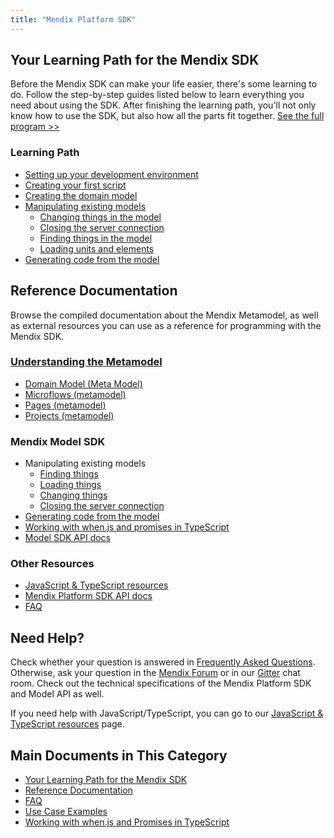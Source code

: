 ```yaml
---
title: "Mendix Platform SDK"
---
```

## Your Learning Path for the Mendix SDK

Before the Mendix SDK can make your life easier, there's some learning to do. Follow the step-by-step guides listed below to learn everything you need about using the SDK. After finishing the learning path, you'll not only know how to use the SDK, but also how all the parts fit together. [See the full program >>](your-learning-path-for-the-mendix-sdk)

### Learning Path

*   [Setting up your development environment](setting-up-your-development-environment)
*   [Creating your first script](creating-your-first-script)
*   [Creating the domain model](creating-the-domain-model)
*   [Manipulating existing models](manipulating-existing-models)
    *   [Changing things in the model](changing-things-in-the-model)
    *   [Closing the server connection](closing-the-server-connection)
    *   [Finding things in the model](finding-things-in-the-model)
    *   [Loading units and elements](loading-units-and-elements)
*   [Generating code from the model](generating-code-from-the-model)

## Reference Documentation

Browse the compiled documentation about the Mendix Metamodel, as well as external resources you can use as a reference for programming with the Mendix SDK.

### [Understanding the Metamodel](understanding-the-metamodel)

*   [Domain Model (Meta Model)](domain-model-metamodel)
*   [Microflows (metamodel)](microflows-metamodel)
*   [Pages (metamodel)](pages-metamodel)
*   [Projects (metamodel)](projects-metamodel)

### Mendix Model SDK

*   Manipulating existing models
    *   [Finding things](finding-things-in-the-model)
    *   [Loading things](loading-units-and-elements)
    *   [Changing things](changing-things-in-the-model)
    *   [Closing the server connection](closing-the-server-connection)
*   [Generating code from the model](generating-code-from-the-model)
*   [Working with when.js and promises in TypeScript](working-with-when.js-and-promises-in-typescript)
*   [Model SDK API docs](https://apidocs.mendix.com/modelsdk/latest/index.html)

### Other Resources

*   [JavaScript & TypeScript resources](javascript-typescript-resources)
*   [Mendix Platform SDK API docs](https://apidocs.mendix.com/platformsdk/latest/)
*   [FAQ](faq)

## Need Help?

Check whether your question is answered in [Frequently Asked Questions](faq). Otherwise, ask your question in the [Mendix Forum](https://forum.mendixcloud.com/index4.html) or in our [Gitter](https://gitter.im/mendix/mendixplatformsdk) chat room. Check out the technical specifications of the Mendix Platform SDK and Model API as well.

If you need help with JavaScript/TypeScript, you can go to our [JavaScript & TypeScript resources](javascript-typescript-resources) page.

## Main Documents in This Category

* [Your Learning Path for the Mendix SDK](your-learning-path-for-the-mendix-sdk)
* [Reference Documentation](reference-documentation)
* [FAQ](faq)
* [Use Case Examples](use-case-examples)
* [Working with when.js and Promises in TypeScript](working-with-when.js-and-promises-in-typescript)
